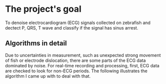 # The project's goal
To denoise electrocardiogram (ECG) signals collected on zebrafish and dectect P, QRS, T wave and classify if the signal has sinus arrest.

## Algorithms in detail
Due to uncertainties in measurement, such as unexpected strong movement of fish or electrode dislocation, there are some parts of the ECG data dominated by noise. For real-time recording and processing, first, ECG data are checked to look for non-ECG periods. The following illustrates the algorithm I came up with to deal with that.
